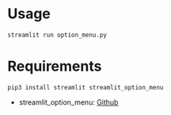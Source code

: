 # Usage

```
streamlit run option_menu.py
```

# Requirements

```
pip3 install streamlit streamlit_option_menu
```

- streamlit_option_menu: [Github](https://github.com/victoryhb/streamlit-option-menu)